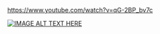 https://www.youtube.com/watch?v=qG-2BP_bv7c

[![IMAGE ALT TEXT HERE](https://img.youtube.com/vi/qG-2BP_bv7c/0.jpg)](https://www.youtube.com/watch?v=qG-2BP_bv7c)

